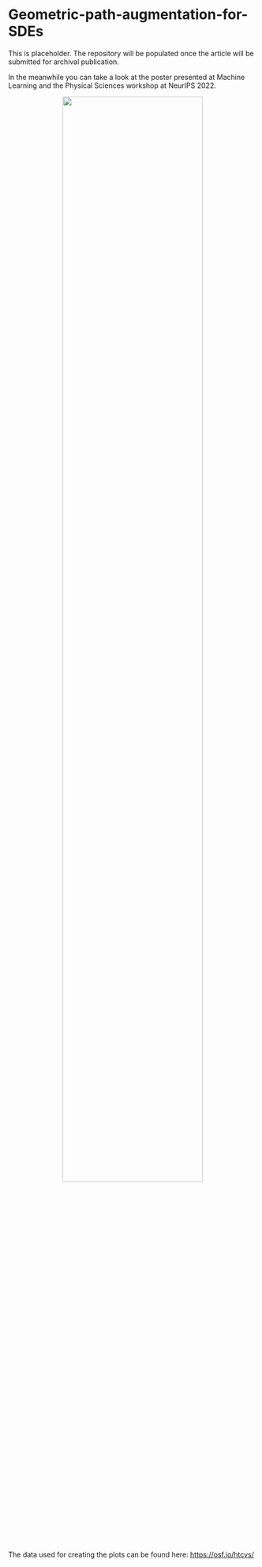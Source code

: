# Geometric-path-augmentation-for-SDEs

This is placeholder. The repository will be populated once the article will be submitted for archival publication.

In the meanwhile you can take a look at the poster presented at Machine Learning and the Physical Sciences workshop at NeurIPS 2022.

<p align="center">
<img src="https://github.com/dimitra-maoutsa/Geometric-path-augmentation-for-SDEs/blob/main/Poster_Maoutsa_Geometric_augmentation8.png" width=75% height=75%>
</p>



The data used for creating the plots can be found here: https://osf.io/htcvs/
